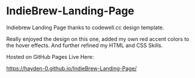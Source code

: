 # IndieBrew-Landing-Page
Indiebrew Landing Page thanks to codewell.cc design template.

Really enjoyed the design on this one, added my own red accent colors to the hover effects. And further refined my HTML and CSS Skills.

Hosted on GitHub Pages Live Here: 

https://hayden-0.github.io/IndieBrew-Landing-Page/
